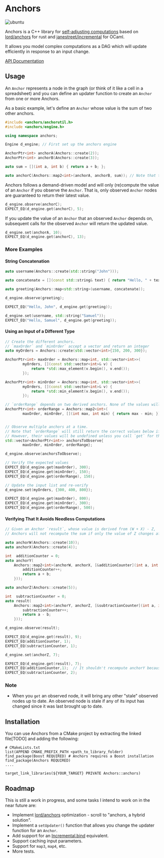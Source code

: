 # Anchors

![ubuntu](https://github.com/oluwatimilehin/anchors/actions/workflows/main.yml/badge.svg)

Anchors is a C++ library for [self-adjusting computations](https://lord.io/spreadsheets/) based
on [lord/anchors](https://github.com/lord/anchors) for rust
and [janestreet/incremental](https://github.com/janestreet/incremental) for OCaml.

It allows you model complex computations as a DAG which will update efficiently in response to an input change.

[API Documentation](https://oluwatimilehin.github.io/anchors/)

## Usage

An `Anchor` represents a node in the graph (or think of it like a cell in a spreadsheet) and you can define an updater
function to create an `Anchor` from one or more Anchors.

As a basic example, let's define an `Anchor` whose value is the sum of two other anchors.

````cpp
#include <anchors/anchorutil.h>
#include <anchors/engine.h>

using namespace anchors;

Engine d_engine; // First set up the anchors engine

AnchorPtr<int> anchorA(Anchors::create(2));
AnchorPtr<int> anchorB(Anchors::create(3));

auto sum = [](int a, int b) { return a + b; };

auto anchorC(Anchors::map2<int>(anchorA, anchorB, sum)); // Note that the function will not be called until you `get` the value of `anchorC`.

````

Anchors follows a demand-driven model and will only (re)compute the value of an `Anchor` if you observe the `Anchor`.
That is, only observed `Anchor` nodes are guaranteed to return their latest value.

````cpp
d_engine.observe(anchorC);
EXPECT_EQ(d_engine.get(anchorC), 5);
````

If you update the value of an `Anchor` that an observed `Anchor` depends on, subsequent calls for the observed `Anchor`
will return the updated value.

````cpp
d_engine.set(anchorA, 10);
EXPECT_EQ(d_engine.get(anchorC), 13);
````

### More Examples

#### String Concatenation

````cpp
auto username(Anchors::create(std::string("John")));

auto concatenate = [](const std::string& text) { return "Hello, " + text; };

auto greeting(Anchors::map<std::string>(username, concatenate));

d_engine.observe(greeting);

EXPECT_EQ("Hello, John", d_engine.get(greeting));

d_engine.set(username, std::string("Samuel"));
EXPECT_EQ("Hello, Samuel", d_engine.get(greeting));
````

#### Using an Input of a Different Type

````cpp
// Create the different anchors.
// `maxOrder` and `minOrder` accept a vector and return an integer
auto myOrders = Anchors::create(std::vector<int>{150, 200, 300});

AnchorPtr<int> maxOrder = Anchors::map<int, std::vector<int>>(
        myOrders, [](const std::vector<int>& v) {
            return *std::max_element(v.begin(), v.end());
        });

AnchorPtr<int> minOrder = Anchors::map<int, std::vector<int>>(
        myOrders, [](const std::vector<int>& v) {
            return *std::min_element(v.begin(), v.end());
        });

// `orderRange` depends on two derived anchors. None of the values will be computed until you call `get`.
AnchorPtr<int> orderRange = Anchors::map2<int>(
        maxOrder, minOrder, [](int max, int min) { return max - min; });


// Observe multiple anchors at a time. 
// Note that `orderRange` will still return the correct values below if you do not observe `maxOrder` and `minOrder`.
// However, their values will be undefined unless you call `get` for the unobserved values after `orderRange` has been computed.
std::vector<AnchorPtr<int>> anchorsToObserve{
        maxOrder, minOrder, orderRange};

d_engine.observe(anchorsToObserve);

// Verify the expected values
EXPECT_EQ(d_engine.get(maxOrder), 300);
EXPECT_EQ(d_engine.get(minOrder), 150);
EXPECT_EQ(d_engine.get(orderRange), 150);

// Update the input list and re-verify
d_engine.set(myOrders, {300, 400, 800});

EXPECT_EQ(d_engine.get(maxOrder), 800);
EXPECT_EQ(d_engine.get(minOrder), 300);
EXPECT_EQ(d_engine.get(orderRange), 500);
````

#### Verifying That It Avoids Needless Computations

````cpp
// Given an Anchor `result`, whose value is derived from (W + X) - Z, 
// Anchors will not recompute the sum if only the value of Z changes after we have first computed `result`.

auto anchorW(Anchors::create(10));
auto anchorX(Anchors::create(4));

int  additionCounter = 0;
auto anchorY(
    Anchors::map2<int>(anchorW, anchorX, [&additionCounter](int a, int b) {
        additionCounter++;
        return a + b;
    }));

auto anchorZ(Anchors::create(5));

int  subtractionCounter = 0;
auto result(
    Anchors::map2<int>(anchorY, anchorZ, [&subtractionCounter](int a, int b) {
        subtractionCounter++;
        return a - b;
    }));

d_engine.observe(result);

EXPECT_EQ(d_engine.get(result), 9);
EXPECT_EQ(additionCounter, 1);
EXPECT_EQ(subtractionCounter, 1);

d_engine.set(anchorZ, 7);

EXPECT_EQ(d_engine.get(result), 7);
EXPECT_EQ(additionCounter,1);  // It shouldn't recompute anchorY because its value did not change
EXPECT_EQ(subtractionCounter, 2);

````

### Note

- When you `get` an observed node, it will bring any other "stale" observed nodes up to date. An observed node is stale
  if any of its input has changed since it was last brought up to date.

## Installation
You can use Anchors from a CMake project by extracting the linked file[TODO] and adding the following:

````
# CMakeLists.txt
list(APPEND CMAKE_PREFIX_PATH <path_to_library_folder)
find_package(Boost REQUIRED) # Anchors requires a Boost installation
find_package(Anchors REQUIRED)
....

target_link_libraries(${YOUR_TARGET} PRIVATE Anchors::anchors)
````

## Roadmap

This is still a work in progress, and some tasks I intend to work on in the near future are:

- Implement [lord/anchors](https://lord.io/spreadsheets/) optimization - scroll to "anchors, a hybrid solution".
- Implement a `setUpdater()` function that allows you change the updater function for an `Anchor`.
- Add support for
  an [Incremental.bind](https://ocaml.janestreet.com/ocaml-core/latest/doc/incremental/Incremental__/Incremental_intf/#bind)
  equivalent.
- Support caching input parameters.
- Support for `map3`, `map4`, etc.
- More tests.